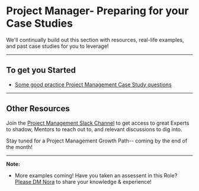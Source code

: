# Project Manager- Preparing for your Case Studies
We'll continually build out this section with resources, real-life examples, and past case studies for you to leverage!

---

## To get you Started
* [Some good practice Project Management Case Study questions](http://www.careerprofiles.info/case-study-interview-examples.html)

--- 
## Other Resources
Join the [Project Management Slack Channel](https://andela.slack.com/messages/project-management/) to get access to great Experts to shadow, Mentors to reach out to, and relevant discussions to dig into. 

Stay tuned for a Project Management Growth Path-- coming by the end of the month! 

---

**Note:** 
- More examples coming! Have you taken an assessent in this Role? [Please DM Nora](https://andela.slack.com/messages/@nora.studholme/) to share your knowledge & experience!

